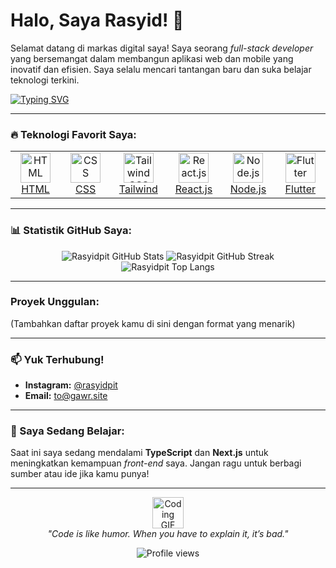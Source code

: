 # Halo, Saya Rasyid! 👋

Selamat datang di markas digital saya! Saya seorang *full-stack developer* yang bersemangat dalam membangun aplikasi web dan mobile yang inovatif dan efisien. Saya selalu mencari tantangan baru dan suka belajar teknologi terkini.

[![Typing SVG](https://readme-typing-svg.herokuapp.com/?lines=Full-Stack+Developer;Web+dan+Mobile+Enthusiast;Selalu+Belajar+Hal+Baru&font=Fira%20Code&fontSize=25)](https://git.io/typing-svg)

---

### 🔥 Teknologi Favorit Saya:

<table>
  <tr>
    <td align="center" width="96">
      <a href="#github-stats">
        <img src="https://skillicons.dev/icons?i=html" width="48" height="48" alt="HTML" />
        <br>HTML
      </a>
    </td>
    <td align="center" width="96">
      <a href="#github-stats">
        <img src="https://skillicons.dev/icons?i=css" width="48" height="48" alt="CSS" />
        <br>CSS
      </a>
    </td>
    <td align="center" width="96">
      <a href="#github-stats">
        <img src="https://skillicons.dev/icons?i=tailwind" width="48" height="48" alt="Tailwind CSS" />
        <br>Tailwind
      </a>
    </td>
    <td align="center" width="96">
      <a href="#github-stats">
        <img src="https://skillicons.dev/icons?i=react" width="48" height="48" alt="React.js" />
        <br>React.js
      </a>
    </td>
    <td align="center" width="96">
      <a href="#github-stats">
        <img src="https://skillicons.dev/icons?i=nodejs" width="48" height="48" alt="Node.js" />
        <br>Node.js
      </a>
    </td>
    <td align="center" width="96">
      <a href="#github-stats">
        <img src="https://skillicons.dev/icons?i=flutter" width="48" height="48" alt="Flutter" />
        <br>Flutter
      </a>
    </td>
  </tr>
</table>

---

### 📊 Statistik GitHub Saya:

<p align="center">
  <img src="https://github-readme-stats.vercel.app/api?username=Rasyidpit&show_icons=true&theme=radical&hide_border=true" alt="Rasyidpit GitHub Stats" />
  <img src="https://github-readme-streak-stats.herokuapp.com/?user=Rasyidpit&theme=radical&hide_border=true" alt="Rasyidpit GitHub Streak" />
  <br>
  <img src="https://github-readme-stats.vercel.app/api/top-langs/?username=Rasyidpit&theme=radical&hide_border=true" alt="Rasyidpit Top Langs" />
</p>

---

### Proyek Unggulan:

(Tambahkan daftar proyek kamu di sini dengan format yang menarik)

---

### 📫 Yuk Terhubung!

* **Instagram:** [@rasyidpit](https://www.instagram.com/rasyidpit/)
* **Email:** [to@gawr.site](mailto:to@gawr.site)

---

### 🌱 Saya Sedang Belajar:

Saat ini saya sedang mendalami **TypeScript** dan **Next.js** untuk meningkatkan kemampuan *front-end* saya. Jangan ragu untuk berbagi sumber atau ide jika kamu punya!

---

<p align="center">
  <img src="https://media.giphy.com/media/RbDKzvYryuKBq/giphy.gif" width="50" alt="Coding GIF" />
  <br>
  <i>"Code is like humor. When you have to explain it, it’s bad."</i>
</p>

<p align="center">
  <img src="https://komarev.com/ghpvc/?username=Rasyidpit&style=flat-square&color=blue" alt="Profile views" />
</p>

